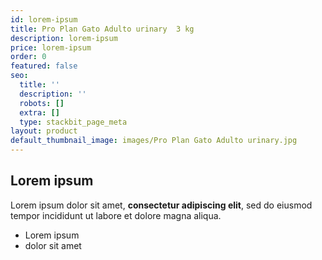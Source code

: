 ```yaml
---
id: lorem-ipsum
title: Pro Plan Gato Adulto urinary  3 kg
description: lorem-ipsum
price: lorem-ipsum
order: 0
featured: false
seo:
  title: ''
  description: ''
  robots: []
  extra: []
  type: stackbit_page_meta
layout: product
default_thumbnail_image: images/Pro Plan Gato Adulto urinary.jpg
---
```

## Lorem ipsum

Lorem ipsum dolor sit amet, **consectetur adipiscing elit**, sed do eiusmod tempor incididunt ut labore et dolore magna aliqua.

- Lorem ipsum
- dolor sit amet